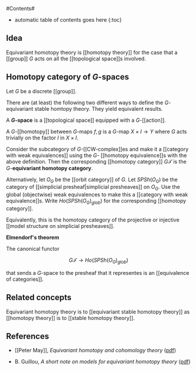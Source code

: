 

#Contents#
* automatic table of contents goes here
{:toc}

## Idea

Equivariant homotopy theory is [[homotopy theory]] for the case that a [[group]] $G$ acts on all the [[topological space]]s involved.


## Homotopy category of $G$-spaces

Let $G$ be a discrete [[group]].

There are (at least) the following two different ways to define the $G$-equivariant stable homtopy theory. They yield equivalent results.

A **$G$-space** is a [[topological space]] equipped with a $G$-[[action]].

A $G$-[[homotopy]]  between $G$-maps $f,g$ is a $G$-map $X \times I \to Y$ where $G$ acts trivially on the factor $I$ in $X \times I$. 

Consider the subcategory of $G$-[[CW-complex]]es and make it a [[category with weak equivalences]] using the $G$- [[homotopy equivalence]]s with the above definition. Then the corresponding [[homotopy category]] $G\mathcal{T}$ is the $G$-**equivariant homotopy category**.

Alternatively, let $O_G$ be the [[orbit category]] of $G$. Let $SPSh(O_G)$ be the category of [[simplicial presheaf|simplicial presheaves]] on $O_G$. Use the global (objectwise) weak equivalences to make this a [[category with weak equivalence]]s. Write $Ho(SPSh(O_G)_{glob})$ for the corresponding [[homotopy category]].

Equivalently, this is the homotopy category of the projective or injective [[model structure on simplicial presheaves]].

**Elmendorf's theorem**

The canonical functor

$$
  G \mathcal{T} \to Ho(SPSh(O_G)_{glob})
$$

that sends a $G$-space to the presheaf that it representes is an [[equivalence of categories]].




## Related concepts

Equivariant homotopy theory is to [[equivariant stable homotopy theory]] as [[homotopy theory]] is to [[stable homotopy theory]].

## References

* [[Peter May]], _Equivariant homotopy and cohomology theory_ ([pdf](http://www.math.rochester.edu/u/faculty/doug/otherpapers/alaska1.pdf))

* B. Guillou, _A short note on models for equivariant homotopy theory_ ([pdf](http://www.math.uiuc.edu/~bertg/EquivModels.pdf))